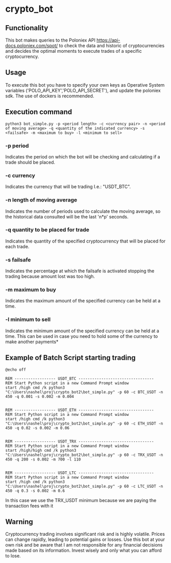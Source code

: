 # crypto_bot

## Functionality

This bot makes queries to the Poloniex API https://api-docs.poloniex.com/spot/ to check the data and historic of cryptocurrencies and decides the optimal moments to execute trades of a specific cryptocurrency.

## Usage

To execute this bot you have to specify your own keys as Operative System variables ('POLO_API_KEY','POLO_API_SECRET'), and update the poloniex sdk.
The use of dockers is recommended.

## Execution command

```
python3 bot_simple.py -p <period length> -c <currency pair> -n <period of moving average> -q <quantity of the indicated currency> -s <failsafe> -m <maximum to buy> -l <minimum to sell>
```

### -p period
  Indicates the period on which the bot will be checking and calculating if a trade should be placed.
  
### -c currency
  Indicates the currency that will be trading I.e.: "USDT_BTC".
  
### -n length of moving average
  Indicates the number of periods used to calculate the moving average, so the historical data consulted will be the last 'n*p' seconds.
  
### -q quantity to be placed for trade
  Indicates the quantity of the specified cryptocurrency that will be placed for each trade.

### -s failsafe
  Indicates the percentage at which the failsafe is activated stopping the trading because amount lost was too high.

### -m maximum to buy
  Indicates the maximum amount of the specified currency can be held at a time.

### -l minimum to sell
  Indicates the minimum amount of the specified currency can be held at a time. This can be used in case you need to hold some of the currency to make another payments*

## Example of Batch Script starting trading
```
@echo off

REM ------------------ USDT_BTC ---------------------------------
REM Start Python script in a new Command Prompt window
start /high cmd /k python3 "C:\Users\nashel\proj\crypto_bot2\bot_simple.py" -p 60 -c BTC_USDT -n 450 -q 0.001 -s 0.002 -m 0.004


REM ------------------ USDT_ETH ---------------------------------
REM Start Python script in a new Command Prompt window
start /high cmd /k python3 "C:\Users\nashel\proj\crypto_bot2\bot_simple.py" -p 60 -c ETH_USDT -n 450 -q 0.02 -s 0.002 -m 0.06


REM ------------------ USDT_TRX ---------------------------------
REM Start Python script in a new Command Prompt window
start /high/high cmd /k python3 "C:\Users\nashel\proj\crypto_bot2\bot_simple.py" -p 60 -c TRX_USDT -n 450 -q 200 -s 0.002 -m 700 -l 110


REM ------------------ USDT_LTC ---------------------------------
REM Start Python script in a new Command Prompt window
start /high cmd /k python3 "C:\Users\nashel\proj\crypto_bot2\bot_simple.py" -p 60 -c LTC_USDT -n 450 -q 0.3 -s 0.002 -m 0.6
```
  In this case we use the TRX_USDT minimum because we are paying the transaction fees with it
  
## Warning
  Cryptocurrency trading involves significant risk and is highly volatile. Prices can change rapidly, leading to potential gains or losses. Use this bot at your own risk and be aware that I am not responsible for any financial decisions made based on its information. Invest wisely and only what you can afford to lose.